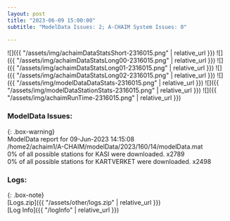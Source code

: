```yaml
---
layout: post
title: "2023-06-09 15:00:00"
subtitle: "ModelData Issues: 2; A-CHAIM System Issues: 0"

---
```


![]({{ "/assets/img/achaimDataStatsShort-2316015.png" | relative_url }})
![]({{ "/assets/img/achaimDataStatsLong00-2316015.png" | relative_url }})
![]({{ "/assets/img/achaimDataStatsLong01-2316015.png" | relative_url }})
![]({{ "/assets/img/achaimDataStatsLong02-2316015.png" | relative_url }})
![]({{ "/assets/img/modelDataDataStats-2316015.png" | relative_url }})
![]({{ "/assets/img/modelDataStationStats-2316015.png" | relative_url }})
![]({{ "/assets/img/achaimRunTime-2316015.png" | relative_url }})


### ModelData Issues:  
  
{: .box-warning}  
 ModelData report for 09-Jun-2023 14:15:08   
 /home2/achaim1/A-CHAIM/modelData/2023/160/14/modelData.mat   
 0% of all possible stations for KASI were downloaded. x2789   
 0% of all possible stations for KARTVERKET were downloaded. x2498   
  


### Logs:  
  
{: .box-note}  
[Logs.zip]({{ "/assets/other/logs.zip" | relative_url }})  
[Log Info]({{ "/logInfo" | relative_url }})  
